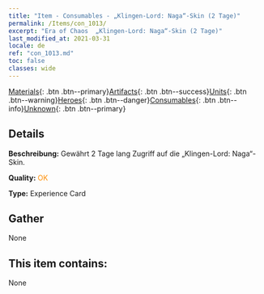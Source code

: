 ```yaml
---
title: "Item - Consumables - „Klingen-Lord: Naga“-Skin (2 Tage)"
permalink: /Items/con_1013/
excerpt: "Era of Chaos  „Klingen-Lord: Naga“-Skin (2 Tage)"
last_modified_at: 2021-03-31
locale: de
ref: "con_1013.md"
toc: false
classes: wide
---
```

 [Materials](/de/Items/){: .btn .btn--primary}[Artifacts](/de/Items/Artifacts/){: .btn .btn--success}[Units](/de/Items/Units/){: .btn .btn--warning}[Heroes](/de/Items/Heroes/){: .btn .btn--danger}[Consumables](/de/Items/Consumables/){: .btn .btn--info}[Unknown](/de/Items/Unknown/){: .btn .btn--primary}

## Details
 **Beschreibung:** Gewährt 2 Tage lang Zugriff auf die „Klingen-Lord: Naga“-Skin.

 **Quality:** <span style="color: #FF8C00">OK</span>

 **Type:** Experience Card

## Gather

  None

## This item contains:

  None

